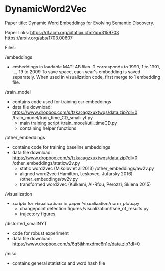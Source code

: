 # DynamicWord2Vec
Paper title:
Dynamic Word Embeddings for Evolving Semantic Discovery. 

Paper links:
https://dl.acm.org/citation.cfm?id=3159703
https://arxiv.org/abs/1703.00607

Files:

/embeddings
 - embeddings in loadable MATLAB files. 0 corresponds to 1990, 1 to 1991, ..., 19 to 2009
 To save space, each year's embedding is saved separately. When used in visualization code, first merge to 1 embedding file.
 
/train_model
 - contains code used for training our embeddings
 - data file download: https://www.dropbox.com/s/tzkaoagzxuxtwqs/data.zip?dl=0
  /train_model/train_time_CD_smallnyt.py
   - main training script
  /train_model/util_timeCD.py
   - containing helper functions
   
/other_embeddings
 - contains code for training baseline embeddings
 - data file download: https://www.dropbox.com/s/tzkaoagzxuxtwqs/data.zip?dl=0
   /other_embeddings/staticw2v.py
    - static word2vec (Mikolov et al 2013)
   /other_embeddings/aw2v.py
    - aligned word2vec (Hamilton, Leskovec, Jufarsky 2016)
   /other_embeddings/tw2v.py
    - transformed word2vec (Kulkarni, Al-Rfou, Perozzi, Skiena 2015)
    
/visualization
 - scripts for visualizations in paper
   /visualization/norm_plots.py
    - changepoint detection figures
   /visualization/tsne_of_results.py
    - trajectory figures
    
/distorted_smallNYT
 - code for robust experiment
 - data file download: https://www.dropbox.com/s/6q5jhhmxdmc8n1e/data.zip?dl=0
 
/misc
 - contains general statistics and word hash file
